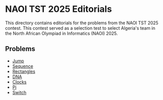 # NAOI TST 2025 Editorials

This directory contains editorials for the problems from the NAOI TST 2025 contest.
This contest served as a selection test to select Algeria's team in the North African Olympiad in Informatics (NAOI) 2025.

## Problems

* [Jump](jump.md)
* [Sequence](sequence.md)
* [Rectangles](rectangles.md)
* [DNA](dna.md)
* [Clocks](clocks.md)
* [Pi](pi.md)
* [Switch](switch.md)
